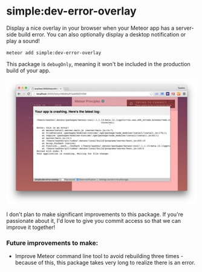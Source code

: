 # simple:dev-error-overlay

Display a nice overlay in your browser when your Meteor app has a server-side build error. You can also optionally display a desktop notification or play a sound!

```
meteor add simple:dev-error-overlay
```

This package is `debugOnly`, meaning it won't be included in the production build of your app.

![Screenshot](assets/screenshot.png)

I don't plan to make significant improvements to this package. If you're passionate about it, I'd love to give you commit access so that we can improve it together!

### Future improvements to make:

* Improve Meteor command line tool to avoid rebuilding three times - because of this, this package takes very long to realize there is an error.
